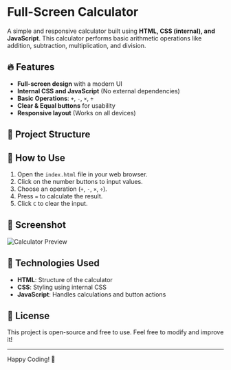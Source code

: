# Full-Screen Calculator

A simple and responsive calculator built using **HTML, CSS (internal), and JavaScript**. This calculator performs basic arithmetic operations like addition, subtraction, multiplication, and division.

## 🔥 Features
- **Full-screen design** with a modern UI
- **Internal CSS and JavaScript** (No external dependencies)
- **Basic Operations**: `+`, `-`, `×`, `÷`
- **Clear & Equal buttons** for usability
- **Responsive layout** (Works on all devices)

## 📂 Project Structure


## 🚀 How to Use
1. Open the `index.html` file in your web browser.
2. Click on the number buttons to input values.
3. Choose an operation (`+`, `-`, `×`, `÷`).
4. Press `=` to calculate the result.
5. Click `C` to clear the input.

## 📸 Screenshot
![Calculator Preview](https://naved20.github.io/Calculater/)

## 📌 Technologies Used
- **HTML**: Structure of the calculator
- **CSS**: Styling using internal CSS
- **JavaScript**: Handles calculations and button actions

## 📜 License
This project is open-source and free to use. Feel free to modify and improve it!

---

Happy Coding! 🎉
